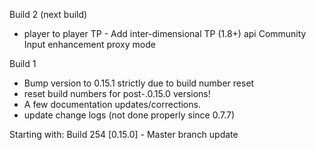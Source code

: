 Build 2 (next build)
- player to player TP - Add inter-dimensional TP (1.8+) api
  Community Input enhancement proxy mode

Build 1
- Bump version to 0.15.1 strictly due to build number reset
- reset build numbers for post-.0.15.0 versions!
- A few documentation updates/corrections.
- update change logs (not done properly since 0.7.7)

Starting with:
Build 254 [0.15.0] - Master branch update
